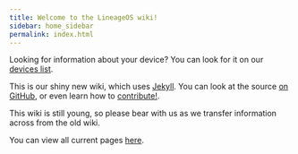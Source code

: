 ```yaml
---
title: Welcome to the LineageOS wiki!
sidebar: home_sidebar
permalink: index.html
---
```


Looking for information about your device? You can look for it on our [devices list](/devices.html).

This is our shiny new wiki, which uses [Jekyll](https://jekyllrb.com/). You can look at the source [on GitHub](https://github.com/LineageOS/lineage_wiki), or
even learn how to [contribute!](contributing.html).

This wiki is still young, so please bear with us as we transfer information across from the old wiki.

You can view all current pages [here](pages.html).
